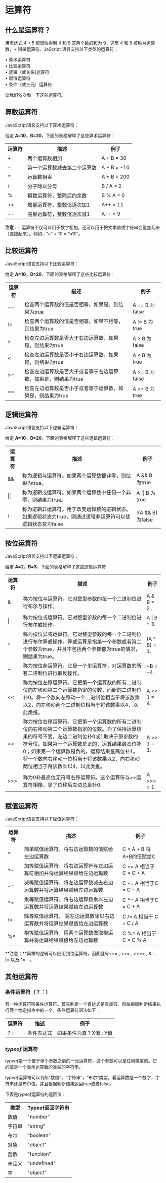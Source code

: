 # 运算符

## 什么是运算符？

用表达式 4 + 5 能很快得到 4 和 5 这两个数的和为 9。这里 4 和 5 被称为运算数，+ 叫做运算符。JaScript 语言支持以下类型的运算符：
  
•	算术运算符  
•	比较运算符  
•	逻辑（或关系)运算符  
•	赋值运算符  
•	条件（或三元）运算符
  
让我们依次看一下这些运算符。 
 
## 算数运算符

JavaScript语言支持以下算术运算符：  

给定 **A=10，B=20**，下面的表格解释了这些算术运算符：
  
<table>
<tr><th>运算符</th>	<th>描述</th>	<th>例子</th></tr>
<tr><td>+</td><td>两个运算数相加</td><td>A + B = 30</td></tr>
<tr><td>-</td><td>第一个运算数减去第二个运算数</td><td>A - B = -10</td></tr>
<tr><td>*</td><td>运算数相乘	</td><td>A * B = 200</td></tr>
<tr><td>/</td><td>分子除以分母</td><td>B / A = 2</td></tr>
<tr><td>%</td><td>模数运算符，整除后的余数</td><td>B % A = 0</td></tr>
<tr><td>++</td><td>增量运算符，整数值逐次加1</td><td>A++ = 11</td></tr>
<tr><td>--</td><td>减量运算符，整数值逐次减1</td><td>A-- = 9</td> </tr> 
</table>

**注意** : + 运算符不仅可以用于数字相加，还可以用于把文本值或字符串变量加起来（连接起来）。例如，"a" + 10 = “a10”。  

## 比较运算符 　

JavaScript语言支持以下比较运算符：  

给定 **A=10，B=20**，下面的表格解释了这些比较运算符：

<table>
<tr><th>运算符</th><th>描述</th><th>例子</th></tr>
<tr><td>==</td>	<td>检查两个运算数的值是否相等，如果是，则结果为true</td>	<td>A == B 为false</td></tr>
<tr><td>!=</td>	<td>检查两个运算数的值是否相等，如果不相等，则结果为true	</td><td>A != B 为true</td></tr>
<tr><td>></td>	<td>检查左边运算数是否大于右边运算数，如果是，则结果为true	</td><td>A > B 为false</td></tr>
<tr><td><	</td><td>检查左边运算数是否小于右边运算数，如果是，则结果为true</td><td>	A < B 为true</td></tr>
<tr><td>>=</td>	<td>检查左边运算数是否大于或者等于右边运算数，如果是，则结果为true</td>	<td>A >= B 为false</td></tr>
<tr><td><=</td><td>	检查左边运算数是否小于或者等于运算数，如果是，则结果为true</td>	<td>A <= B 为true</td></tr>
</table>

## 逻辑运算符

JavaScript语言支持以下逻辑运算符：  

给定 **A=10，B=20**，下面的表格解释了这些逻辑运算符：

<table>
<tr><th>运算符</th>	<th>描述</th>	<th>例子</th></tr>
<tr><td>&&	</td><td>称为逻辑与运算符。如果两个运算数都非零，则结果为true。</td><td>	A && B 为true</td></tr>
<tr><td>||	</td><td>称为逻辑或运算符。如果两个运算数中任何一个非零，则结果为true。</td><td>	A || B 为 true</td></tr>
<tr><td>!	</td><td>称为逻辑非运算符。用于改变运算数的逻辑状态。如果逻辑状态为true，则通过逻辑非运算符可以使逻辑状态变为false	</td><td>!(A && B) 为false</td></tr>  
</table> 

## 按位运算符

JavaScript语言支持以下逻辑运算符：  

给定 **A=2，B=3**，下面的表格解释了这些逻辑运算符

<table class="dataintable">
<tr><th>运算符</th><th>描述</th>	<th>例子</th></tr>
<tr><td>&	</td><td>称为按位与运算符。它对整型参数的每一个二进制位进行布尔与操作。</td><td>	A & B = 2 .</td></tr>
<tr><td>|	</td><td>称为按位或运算符。它对整型参数的每一个二进制位进行布尔或操作。</td><td>	A | B = 3.</td></tr>
<tr><td>^</td>	<td>称为按位异或运算符。它对整型参数的每一个二进制位进行布尔异或操作。异或运算是指第一个参数或者第二个参数为true，并且不包括两个参数都为true的情况，则结果为true。</td><td>	(A ^ B) = 1.</td></tr>
<tr><td>~</td>	<td>称为按位非运算符。它是一个单运算符，对运算数的所有二进制位进行取反操作。</td><td>	~B = -4 .</td>
</tr>
<tr><td><<	</td><td>称为按位左移运算符。它把第一个运算数的所有二进制位向左移动第二个运算数指定的位数，而新的二进制位补0。将一个数向左移动一个二进制位相当于将该数乘以2，向左移动两个二进制位相当于将该数乘以4，以此类推。</td>	<td>A << 1 = 4.</td></tr>
<tr><td>>></td><td>	称为按位右移运算符。它把第一个运算数的所有二进制位向右移动第二个运算数指定的位数。为了保持运算结果的符号不变，左边二进制位补0或1取决于原参数的符号位。如果第一个运算数是正的，运算结果最高位补0；如果第一个运算数是负的，运算结果最高位补1。将一个数向右移动一位相当于将该数乘以2，向右移动两位相当于将该数乘以4，以此类推。</td>	<td>A >> 1 = 1.</td></tr>
<tr><td>>>>	</td><td>称为0补最高位无符号右移运算符。这个运算符与>>运算符相像，除了位移后左边总是补0.	</td><td>A >>> = 1.</td> </tr> 
</table>   
 
## 赋值运算符

JavaScript语言支持以下赋值运算符：  

<table>
<tr><th>运算符</th>	<th>描述</th><th>	例子</th></tr>
<tr><td>=	</td><td>简单赋值运算符，将右边运算数的值赋给左边运算数</td>	<td>C = A + B 将A+B的值赋给C</td></tr>
<tr><td>+=	</td><td>加等赋值运算符，将右边运算符与左边运算符相加并将运算结果赋给左边运算数</td><td>	C += A 相当于 C = C + A</td></tr>
<tr><td>-=	</td><td>减等赋值运算符，将左边运算数减去右边运算数并将运算结果赋给左边运算数	</td><td>C -= A 相当于C = C - A</td></tr>
<tr><td>*=	</td><td>乘等赋值运算符，将右边运算数乘以左边运算数并将运算结果赋给左边运算数</td><td>	C *= A 相当于C = C * A</td></tr>
<tr><td>/=	</td> <td>除等赋值运算符， 将左边运算数除以右边运算数并将运算结果赋值给左边运算数</td><td>	C /= A 相当于 C = C / A</td></tr>
<tr><td>%=	</td><td>模等赋值运算符，用两个运算数做取模运算并将运算结果赋值给左边运算数	</td><td>C %= A 相当于 C = C % A </td></tr>
</table>

**注意：**同样的逻辑可以应用到位运算符，因此就有<<= , >>= , >>>= , &= , |= 以及 ^=　。   
  
## 其他运算符

### 条件运算符（？：）

有一种运算符叫条件运算符。首先判断一个表达式是真或假，然后根据判断结果执行两个给定指令中的一个。条件运算符语法如下：  

<table>
<tr><th>运算符</th>	<th>描述	</th><th>例子</th></tr>
<tr><td>? :	</td><td>条件表达式</td><td>	如果条件为真 ? X值 : Y值 </td> </tr>
</table>

### *typeof* 运算符

*typeof*是一个置于单个参数之前的一元运算符，这个参数可以是任何类型的。它的值是一个表示运算数的类型的字符串。  

*typeof*运算符可以判断“数值”，“字符串”，“布尔”类型，看运算数是一个数字，字符串还是布尔值，并且根据判断结果返回true或者false。  

下表是*typeof*运算符的返回值： 
 
<table>
<tr><th>类型	</th><th>Typeof返回字符串</th></tr>
<tr><td>数值	</td><td>"number"</td></tr>
<tr><td>字符串</td>	<td>"string"</td></tr>
<tr><td>布尔	</td><td>"boolean"</td></tr>
<tr><td>对象	</td><td>"object"</td></tr>
<tr><td>函数	</td><td>"function"</td></tr>
<tr><td>未定义</td><td>	"undefined"</td></tr>
<tr><td>空	</td><td>"object" </td></tr> 
</table> 





